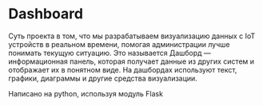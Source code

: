 # Dashboard
Суть проекта в том, что мы разрабатываем визуализацию данных с IoT устройств в реальном времени, помогая администрации лучше понимать текущую ситуацию. Это называется Дашборд — информационная панель, которая получает данные из других систем и отображает их в понятном виде. На дашбордах используют текст, графики, диаграммы и другие средства визуализации.

Написано на python, используя модуль Flask



